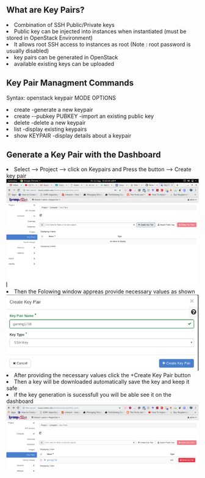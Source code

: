 What are Key Pairs?
-----------------------------------------------
<li>Combination of SSH Public/Private keys </li>
<li>Public key can be injected into instances when instantiated (must be stored in OpenStack Environment) </li>
<li>It allows root SSH access to instances as root (Note : root password is usually disabled) </li>
<li>key pairs can be generated in OpenStack</li>
<li>available existing keys can be uploaded </li>

Key Pair Managment Commands
-----------------------------------------
Syntax: openstack keypair MODE OPTIONS

<li>create -generate a new keypair </li>
<li>create --pubkey PUBKEY -import an existing public key</li>
<li>delete -delete a new keypair </li>
<li>list -display existing keypairs </li>
<li>show KEYPAIR -display details about a keypair </li>

Generate a Key Pair with the Dashboard
-----------------------------------------------
<li> Select --> Project --> click on Keypairs and Press the button --> Create key pair</li>
<img src='https://github.com/blrk/OpenStack-labs.io/blob/master/Screenshot%20from%202019-09-13%2009-36-09.png'>
<li>Then the Folowing window appreas provide necessary values as shown </li>
<img src='https://github.com/blrk/OpenStack-labs.io/blob/master/Screenshot_2019-09-13_09-54-47.png'>
<li> After providing the necessary values click the +Create Key Pair button </li>
<li>Then a key will be downloaded automatically save the key and keep it safe </li>
<li> if the key generation is sucessfull you will be able see it on the dashboard </li>
<img src='https://github.com/blrk/OpenStack-labs.io/blob/master/Screenshot_2019-09-13_10-03-13.png'>

